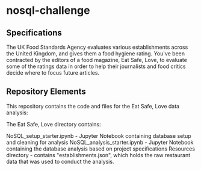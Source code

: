 # nosql-challenge

## Specifications
The UK Food Standards Agency evaluates various establishments across the United Kingdom, and gives them a food hygiene rating. You've been contracted by the editors of a food magazine, Eat Safe, Love, to evaluate some of the ratings data in order to help their journalists and food critics decide where to focus future articles.

## Repository Elements
This repository contains the code and files for the Eat Safe, Love data analysis:

The Eat Safe, Love directory contains:

NoSQL_setup_starter.ipynb - Jupyter Notebook containing database setup and cleaning for analysis
NoSQL_analysis_starter.ipynb - Jupyter Notebook containing the database analysis based on project specifications
Resources directory - contains "establishments.json", which holds the raw restaurant data that was used to conduct the analysis.
